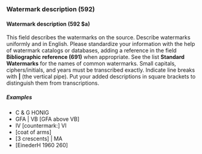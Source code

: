 ### Watermark description (592)

#### Watermark description (592 $a)

This field describes the watermarks on the source. Describe watermarks uniformly and in English. Please standardize your information with the help of watermark catalogs or databases, adding a reference in the field **Bibliographic reference (691)** when appropriate. See the list **Standard Watermarks** for the names of common watermarks. Small capitals, ciphers/initials, and years must be transcribed exactly. Indicate line breaks with **\|** (the vertical pipe). Put your added descriptions in square brackets to distinguish them from transcriptions.

##### Examples

- C & G HONIG
- GFA \| VB [GFA above VB]
- IV [countermark:] VI
- [coat of arms]
- [3 crescents] \| MA
- [EinederH 1960 260]
